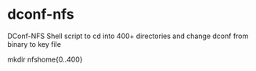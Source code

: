 # dconf-nfs
DConf-NFS 
Shell script to cd into 400+ directories and change dconf from binary to key file 

mkdir nfshome{0..400}

